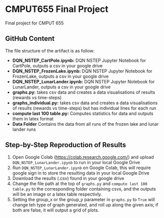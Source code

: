 # CMPUT655 Final Project
Final project for CMPUT 655

## GitHub Content
The file structure of the artifact is as follow:
* **DQN_NSTEP_CartPole.ipynb:** DQN NSTEP Jupyter Notebook for CartPole, outputs a csv in your google drive
* **DQN_NSTEP_FrozenLake.ipynb:** DQN NSTEP Jupyter Notebook for FrozenLake, outputs a csv in your google drive
* **DQN_NSTEP_LunarLander.ipynb:** DQN NSTEP Jupyter Notebook for LunarLander, outputs a csv in your google drive
* **graphs.py:** takes csv data and creates a data visualisations of results (rewards vs time-steps) 
* **graphs_individual.py:** takes csv data and creates a data visualisations of results (rewards vs time-steps) but has individual lines for each run
* **compute last 100 table.py:** Computes statistics for data and outputs them in latex format
* **Data Folder** Contains the data from all runs of the frozen lake and lunar lander runs

## Step-by-Step Reproduction of Results

1. Open Google Colab (https://colab.research.google.com/) and upload `DQN_NSTEP_LunarLander.ipynb` to run in your local Google Drive
2. Run `DQN_NSTEP_LunarLander.ipynb` on Google Colab, this will require google sign in to store the resulting data in your local Google Drive
3. Download the results (.csv) found in your google drive
4. Change the file path at the top of `graphs.py` and `compute last 100 table.py` to the corresponding folder containing csvs, and the outputs will be an image or a latex table respectivly.
5. Setting the group_x or the group_y parameter in `graphs.py` to `True` will change teh type of graph generated, and roll up along the given axis; if both are false, it will output a grid of plots.
